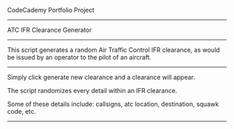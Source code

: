 CodeCademy Portfolio Project

***


ATC IFR Clearance Generator

***

This script generates a random Air Traffic Control IFR clearance, as would be issued by an operator to the pilot of an aircraft.  


***
Simply click generate new clearance and a clearance will appear.

The script randomizes every detail within an IFR clearance.

Some of these details include: callsigns, atc location, destination, squawk code, etc.

***

